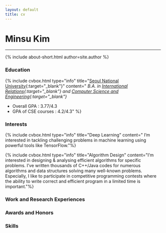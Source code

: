 ```yaml
---
layout: default
title: cv
---
```

# Minsu Kim
<hr/>
{% include about-short.html author=site.author %}

### <span class="icon-book"></span> Education

{% include cvbox.html type="info" title="[Seoul National University](http://en.snu.ac.kr/){:target="_blank"}" content="
*B.A. in [International Relations](http://ir.snu.ac.kr/english/){:target="_blank"} and [Computer Science and Engineering](http://cse.snu.ac.kr/){:target="_blank"}*

* Overall GPA : 3.77/4.3
* GPA of CSE courses : 4.2/4.3" %}

### <span class="icon-star-full"></span> Interests

{% include cvbox.html type="info" title="Deep Learning" content="
I’m interested in tackling challenging problems in machine learning using powerful tools like TensorFlow."%}

{% include cvbox.html type="info" title="Algorithm Design" content="I’m interested in designing & analysing efficient algorithms for specific problems. I’ve written thousands of C++/Java codes for numerous algorithms and data structures solving many well-known problems.
Especially, I like to participate in competitive programming contests where the ability to write correct and efficient program in a limited time is important."%}

### <span class="icon-lab"></span> Work and Research Experiences

### <span class="icon-trophy"></span> Awards and Honors

### <span class="icon-checkbox-checked"></span> Skills